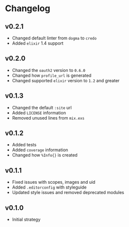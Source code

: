 # Changelog

## v0.2.1

* Changed default linter from `dogma` to `credo`
* Added `elixir` 1.4 support

## v0.2.0

* Changed the `oauth2` version to `0.6.0`
* Changed how `profile_url` is generated
* Changed supported `elixir` version to `1.2` and greater

## v0.1.3

* Changed the default `:site` url
* Added `LICENSE` information
* Removed unused lines from `mix.exs`

## v0.1.2

* Added tests
* Added `coverage` information
* Changed how `%Info{}` is created

## v0.1.1

* Fixed issues with scopes, images and uid
* Added `.editorconfig` with styleguide
* Updated style issues and removed deprecated modules

## v0.1.0

* Initial strategy
